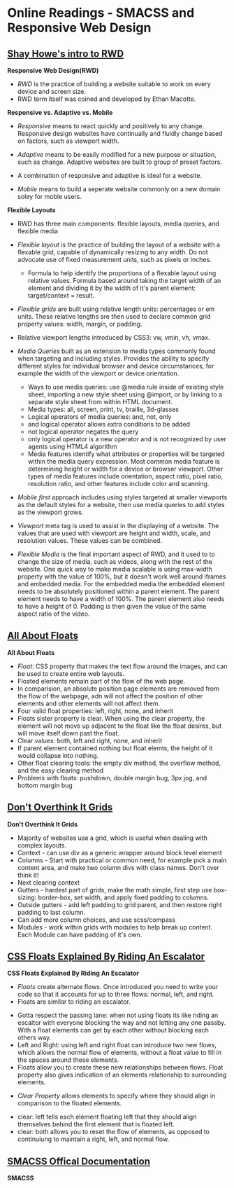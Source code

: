 # Online Readings - SMACSS and Responsive Web Design

## [Shay Howe's intro to RWD](https://learn.shayhowe.com/advanced-html-css/responsive-web-design/)

**Responsive Web Design(RWD)**
* *RWD* is the practice of building a website suitable to work on every device and screen size.
* RWD term itself was coined and developed by Ethan Macotte.

**Responsive vs. Adaptive vs. Mobile**
* *Responsive* means to react quickly and positively to any change. Responsive design websites have continually and fluidly change based on factors, such as viewport width.

* *Adaptive* means to be easily modified for a new purpose or situation, such as change. Adaptive websites are built to group of preset factors.

* A combination of responsive and adaptive is ideal for a website.

* *Mobile* means to build a seperate website commonly on a new domain soley for moble users.

**Flexible Layouts**
* RWD has three main components: flexible layouts, media queries, and flexible media

* *Flexible layout* is the practice of building the layout of a website with a flexable grid, capable of dynamically resizing to any width. Do not advocate use of fixed measurement units, such as pixels or inches. 
  - Formula to help identify the proportions of a flexable layout using relative values. Formula based around taking the target width of an element and dividing it by the width of it's parent element: target/context = result.

* *Flexible grids* are built using relative length units: percentages or em units. These relative lengths are then used to declare common grid property values: width, margin, or padding.

* Relative viewport lengths introduced by CSS3: vw, vmin, vh, vmax.

* *Media Queries* built as an extension to media types commonly found when targeting and including styles. Provides the ability to specify different styles for individual browser and device circumstances, for example the width of the viewport or device orientation.
  - Ways to use media queries: use @media rule inside of existing style sheet, importing a new style sheet using @import, or by linking to a separate style sheet from within HTML document.
  - Media types: all, screen, print, tv, braille, 3d-glasses
  - Logical operators of media queries: and, not, only
  - and logical operator allows extra conditions to be added
  - not logical operator negates the query
  - only logical operator is a new operator and is not recognized by user agents using HTML4 algorithm
  - Media features identify what attributes or properties will be targeted within the media query expression. Most common media feature is determining height or width for a device or browser viewport. Other types of media features include orientation, aspect ratio, pixel ratio, resolution ratio, and other features include color and scanning.

* *Mobile first* approach includes using styles targeted at smaller viewports as the default styles for a website, then use media queries to add styles as the viewport grows.

* *Viewport* meta tag is used to assist in the displaying of a website. The values that are used with viewport are height and width, scale, and resolution values. These values can be combined.

* *Flexible Media* is the final important aspect of RWD, and it used to to change the size of media, such as videos, along with the rest of the website. One quick way to make media scalable is using max-width property with the value of 100%, but it doesn't work well around iframes and embedded media. For the embedded media the embedded element needs to be absolutely positioned within a parent element. The parent element needs to have a width of 100%. The parent element also needs to have a height of 0. Padding is then given the value of the same aspect ratio of the video.

## [All About Floats](https://css-tricks.com/all-about-floats/)

**All About Floats**
* *Float*: CSS property that makes the text flow around the images, and can be used to create entire web layouts. 
* Floated elements remain part of the flow of the web page. 
* In comparision, an absolute position page elements are removed from the flow of the webpage, adn will not affect the position of other elements and other elements will not affect them.
* Four valid float properties: left, right, none, and inherit
* Floats sister property is clear. When using the clear property, the element will not move up adjacent to the float like the float desires, but will move itself down past the float.
* Clear values: both, left and right, none, and inherit
* If parent element contained nothing but float elemts, the height of it would collapse into nothing.
* Other float clearing tools: the empty div method, the overflow method, and the easy clearing method 
* Problems with floats: pushdown, double margin bug, 3px jog, and bottom margin bug 

## [Don't Overthink It Grids](https://css-tricks.com/dont-overthink-it-grids/)

**Don't Overthink It Grids**
* Majority of websites use a grid, which is useful when dealing with complex layouts. 
* Context - can use div as a generic wrapper around block level element
* Columns - Start with practical or common need, for example pick a main content area, and make two column divs with class names. Don't over think it!
* Next clearing context
* Gutters - hardest part of grids, make the math simple, first step use box-sizing: border-box, set width, and apply fixed padding to columns.
* Outside gutters - add left padding to grid parent, and then restore right padding to last column.
* Can add more column choices, and use scss/compass
* Modules - work within grids with modules to help break up content. Each Module can have padding of it's own.

## [CSS Floats Explained By Riding An Escalator](https://www.freecodecamp.org/news/css-floats-explained-by-riding-an-escalator-57fa55232333/)

**CSS Floats Explained By Riding An Escalator**
* *Floats* create alternate flows. Once introduced you need to write your code so that it accounts for up to three flows: normal, left, and right.
* Floats are similar to riding an escalator. 
 - Gotta respect the passing lane: when not using floats its like riding an escaltor with everyone blocking the way and not letting any one passby. With a float elements can get by each other without blocking each others way.
 - Left and Right: using left and right float can introduce two new flows, which allows the normal flow of elements, without a float value to fill in the spaces around these elements. 
 - Floats allow you to create these new relationships between flows. Float property also gives indication of an elements relationship to surrounding elements.
* *Clear Property* allows elements to specify where they should align in comparison to the floated elements.
 - clear: left tells each element floating left that they should align themselves behind the first element that is floated left.
 - clear: both allows you to reset the flow of elements, as opposed to continuiung to maintain a right, left, and normal flow.

## [SMACSS Offical Documentation](http://smacss.com/)

**SMACSS**